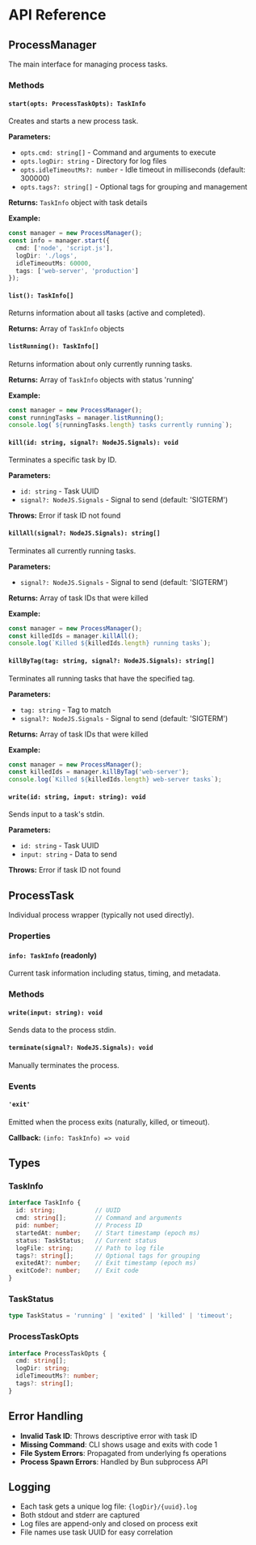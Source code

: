 # API Reference

## ProcessManager

The main interface for managing process tasks.

### Methods

#### `start(opts: ProcessTaskOpts): TaskInfo`

Creates and starts a new process task.

**Parameters:**
- `opts.cmd: string[]` - Command and arguments to execute
- `opts.logDir: string` - Directory for log files
- `opts.idleTimeoutMs?: number` - Idle timeout in milliseconds (default: 300000)
- `opts.tags?: string[]` - Optional tags for grouping and management

**Returns:** `TaskInfo` object with task details

**Example:**
```typescript
const manager = new ProcessManager();
const info = manager.start({
  cmd: ['node', 'script.js'],
  logDir: './logs',
  idleTimeoutMs: 60000,
  tags: ['web-server', 'production']
});
```

#### `list(): TaskInfo[]`

Returns information about all tasks (active and completed).

**Returns:** Array of `TaskInfo` objects

#### `listRunning(): TaskInfo[]`

Returns information about only currently running tasks.

**Returns:** Array of `TaskInfo` objects with status 'running'

**Example:**
```typescript
const manager = new ProcessManager();
const runningTasks = manager.listRunning();
console.log(`${runningTasks.length} tasks currently running`);
```

#### `kill(id: string, signal?: NodeJS.Signals): void`

Terminates a specific task by ID.

**Parameters:**
- `id: string` - Task UUID
- `signal?: NodeJS.Signals` - Signal to send (default: 'SIGTERM')

**Throws:** Error if task ID not found

#### `killAll(signal?: NodeJS.Signals): string[]`

Terminates all currently running tasks.

**Parameters:**
- `signal?: NodeJS.Signals` - Signal to send (default: 'SIGTERM')

**Returns:** Array of task IDs that were killed

**Example:**
```typescript
const manager = new ProcessManager();
const killedIds = manager.killAll();
console.log(`Killed ${killedIds.length} running tasks`);
```

#### `killByTag(tag: string, signal?: NodeJS.Signals): string[]`

Terminates all running tasks that have the specified tag.

**Parameters:**
- `tag: string` - Tag to match
- `signal?: NodeJS.Signals` - Signal to send (default: 'SIGTERM')

**Returns:** Array of task IDs that were killed

**Example:**
```typescript
const manager = new ProcessManager();
const killedIds = manager.killByTag('web-server');
console.log(`Killed ${killedIds.length} web-server tasks`);
```

#### `write(id: string, input: string): void`

Sends input to a task's stdin.

**Parameters:**
- `id: string` - Task UUID  
- `input: string` - Data to send

**Throws:** Error if task ID not found

## ProcessTask

Individual process wrapper (typically not used directly).

### Properties

#### `info: TaskInfo` (readonly)

Current task information including status, timing, and metadata.

### Methods

#### `write(input: string): void`

Sends data to the process stdin.

#### `terminate(signal?: NodeJS.Signals): void`

Manually terminates the process.

### Events

#### `'exit'`

Emitted when the process exits (naturally, killed, or timeout).

**Callback:** `(info: TaskInfo) => void`

## Types

### TaskInfo

```typescript
interface TaskInfo {
  id: string;           // UUID
  cmd: string[];        // Command and arguments
  pid: number;          // Process ID
  startedAt: number;    // Start timestamp (epoch ms)
  status: TaskStatus;   // Current status
  logFile: string;      // Path to log file
  tags?: string[];      // Optional tags for grouping
  exitedAt?: number;    // Exit timestamp (epoch ms)
  exitCode?: number;    // Exit code
}
```

### TaskStatus

```typescript
type TaskStatus = 'running' | 'exited' | 'killed' | 'timeout';
```

### ProcessTaskOpts

```typescript
interface ProcessTaskOpts {
  cmd: string[];
  logDir: string;
  idleTimeoutMs?: number;
  tags?: string[];
}
```

## Error Handling

- **Invalid Task ID**: Throws descriptive error with task ID
- **Missing Command**: CLI shows usage and exits with code 1
- **File System Errors**: Propagated from underlying fs operations
- **Process Spawn Errors**: Handled by Bun subprocess API

## Logging

- Each task gets a unique log file: `{logDir}/{uuid}.log`
- Both stdout and stderr are captured
- Log files are append-only and closed on process exit
- File names use task UUID for easy correlation